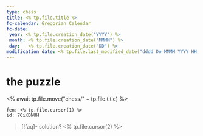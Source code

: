 ```yaml
---
type: chess
title: <% tp.file.title %>
fc-calendar: Gregorian Calendar
fc-date: 
 year: <% tp.file.creation_date("YYYY") %>
 month: <% tp.file.creation_date("MMMM") %>
 day:   <% tp.file.creation_date("DD") %>
modification date: <% tp.file.last_modified_date("dddd Do MMMM YYYY HH:mm:ss") %>
---
```


# the puzzle
<% await tp.file.move("chess/" + tp.file.title) %>
```chesser
fen: <% tp.file.cursor(1) %>
id: 76iKDNUH
```

> [!faq]- solution? 
>  <% tp.file.cursor(2) %>

